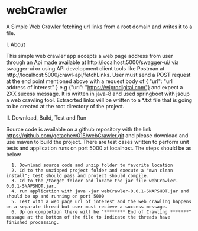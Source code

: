 # webCrawler

A Simple Web Crawler fetching url links from a root domain and writes it to a file.

I. About

   This simple web crawler app accepts a web page address from user through an Api made available
   at http://localhost:5000/swagger-ui/ via swagger-ui or using API development client tools like Postman at http://localhost:5000/crawl-api/fetchLinks.
   User must send a POST request at the end point mentioned above with a request body of { "url": "url address of interest" } e.g {"url": "https://wiprodigital.com"} and expect a 2XX sucess message.
   It is written in java-8 and used springboot with jsoup a web crawling tool. Extracrted links will be written to a *.txt file that is going to be created at the root directory of the project.

II. Download, Build, Test and Run

   Source code is available on a github repository with the link https://github.com/getachew015/webCrawler.git and please download and use maven to build the project.
   There are test cases written to perform unit tests and application runs on port 5000 at localhost. The steps should be as below 
   
      1. Download source code and unzip folder to favorite location
      2. Cd to the unzipped project folder and execute a "mvn clean install"; test should pass and project should compile.
      3. Cd to the /target folder and locate the jar file webCrawler-0.0.1-SNAPSHOT.jar.
      4. run application with java -jar webCrawler-0.0.1-SNAPSHOT.jar and should be up and running on port 5000
      5. Test with a web page url of interest and the web crawling happens on a separate thread but user must recieve a success message.
      6. Up on completion there will be "******** End of Crawling *******" message at the bottom of the file to indicate the threads have finished processing. 
